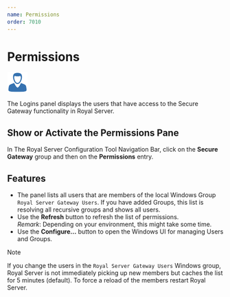 ```yaml
---
name: Permissions
order: 7010
---
```


# Permissions

<img src="/r2022/images/RoyalServer/Credential_48x48.png" class="icon-def" alt="" />

The Logins panel displays the users that have access to the Secure Gateway functionality in Royal Server.

## Show or Activate the Permissions Pane

In The Royal Server Configuration Tool Navigation Bar, click on the **Secure Gateway** group and then on the **Permissions** entry.

## Features

- The panel lists all users that are members of the local Windows Group `Royal Server Gateway Users`. If you have added Groups, this list is resolving all recursive groups and shows all users.
- Use the **Refresh** button to refresh the list of permissions.  
  _Remark_: Depending on your environment, this might take some time.
- Use the **Configure...** button to open the Windows UI for managing Users and Groups.

> [!NOTE]
> If you change the users in the `Royal Server Gateway Users` Windows group, Royal Server is not immediately picking up new members but caches the list for 5 minutes (default). To force a reload of the members restart Royal Server.
